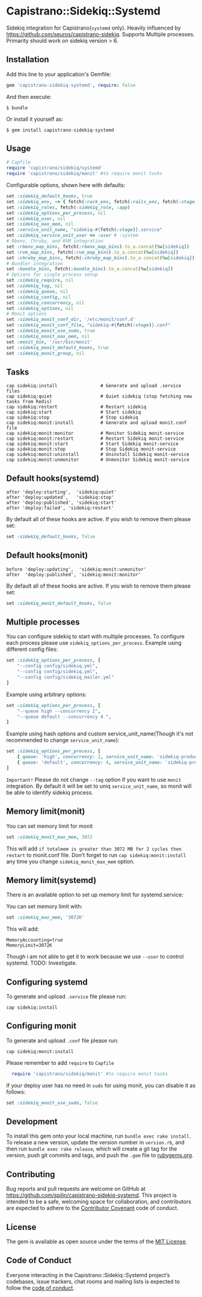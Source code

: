# Capistrano::Sidekiq::Systemd

Sidekiq integration for Capistrano(`systemd` only).
Heavily influenced by https://github.com/seuros/capistrano-sidekiq.
Supports Multiple processes. Primarity should work on sidekiq version > 6.

## Installation

Add this line to your application's Gemfile:

```ruby
gem 'capistrano-sidekiq-systemd', require: false
```

And then execute:

    $ bundle

Or install it yourself as:

    $ gem install capistrano-sidekiq-systemd

## Usage
```ruby
# Capfile
require 'capistrano/sidekiq/systemd'
require 'capistrano/sidekiq/monit' #to require monit tasks
```
Configurable options, shown here with defaults:

```ruby
set :sidekiq_default_hooks, true
set :sidekiq_env, -> { fetch(:rack_env, fetch(:rails_env, fetch(:stage))) }
set :sidekiq_roles, fetch(:sidekiq_role, :app)
set :sidekiq_options_per_process, nil
set :sidekiq_user, nil
set :sidekiq_max_mem, nil
set :service_unit_name, "sidekiq-#{fetch(:stage)}.service"
set :sidekiq_service_unit_user => :user # :system
# Rbenv, Chruby, and RVM integration
set :rbenv_map_bins, fetch(:rbenv_map_bins).to_a.concat(%w[sidekiq])
set :rvm_map_bins, fetch(:rvm_map_bins).to_a.concat(%w[sidekiq])
set :chruby_map_bins, fetch(:chruby_map_bins).to_a.concat(%w[sidekiq])
# Bundler integration
set :bundle_bins, fetch(:bundle_bins).to_a.concat(%w[sidekiq])
# Options for single process setup
set :sidekiq_require, nil
set :sidekiq_tag, nil
set :sidekiq_queue, nil
set :sidekiq_config, nil
set :sidekiq_concurrency, nil
set :sidekiq_options, nil
# Monit options
set :sidekiq_monit_conf_dir, '/etc/monit/conf.d'
set :sidekiq_monit_conf_file, "sidekiq-#{fetch(:stage)}.conf"
set :sidekiq_monit_use_sudo, true
set :sidekiq_monit_max_mem, nil
set :monit_bin, '/usr/bin/monit'
set :sidekiq_monit_default_hooks, true
set :sidekiq_monit_group, nil
```

## Tasks

    cap sidekiq:install                # Generate and upload .service files
    cap sidekiq:quiet                  # Quiet sidekiq (stop fetching new tasks from Redis)
    cap sidekiq:restart                # Restart sidekiq
    cap sidekiq:start                  # Start sidekiq
    cap sidekiq:stop                   # Stop sidekiq
    cap sidekiq:monit:install          # Generate and upload monit.conf file
    cap sidekiq:monit:monitor          # Monitor Sidekiq monit-service
    cap sidekiq:monit:restart          # Restart Sidekiq monit-service
    cap sidekiq:monit:start            # Start Sidekiq monit-service
    cap sidekiq:monit:stop             # Stop Sidekiq monit-service
    cap sidekiq:monit:uninstall        # Uninstall Sidekiq monit-service
    cap sidekiq:monit:unmonitor        # Unmonitor Sidekiq monit-service

## Default hooks(systemd)

    after 'deploy:starting',  'sidekiq:quiet'
    after 'deploy:updated',   'sidekiq:stop'
    after 'deploy:published', 'sidekiq:start'
    after 'deploy:failed', 'sidekiq:restart'

By default all of these hooks are active. If you wish to remove them please set:

```ruby
set :sidekiq_default_hooks, false
```

## Default hooks(monit)

    before 'deploy:updating',  'sidekiq:monit:unmonitor'
    after  'deploy:published', 'sidekiq:monit:monitor'

By default all of these hooks are active. If you wish to remove them please set:

```ruby
set :sidekiq_monit_default_hooks, false
```


## Multiple processes

You can configure sidekiq to start with multiple processes. To configure each process please use `sidekiq_options_per_process`.
Example using different config files:

```ruby
set :sidekiq_options_per_process, [
    "--config config/sidekiq.yml",
    "--config config/sidekiq.yml",
    "--config config/sidekiq_mailer.yml"
]
```

Example using arbitrary options:

```ruby
set :sidekiq_options_per_process, [
    "--queue high --concurrency 2",
    "--queue default --concurrency 4 ",
]
```

Example using hash options and custom service_unit_name(Though it's not recommended to change `service_unit_name`):

```ruby
set :sidekiq_options_per_process, [
    { queue: 'high', concurrency: 2, service_unit_name: 'sidekiq-production-1' }
    { queue: 'default', concurrency: 4, service_unit_name: 'sidekiq-production-2' }
]
```

`Important!`
Please do not change `--tag` option if you want to use `monit` integration. By default it will be set to uniq `service_unit_name`, so monit will be able to identify sidekiq process.

## Memory limit(monit)
You can set memory limit for monit
```ruby
set :sidekiq_monit_max_mem, 3072
```
This will add `if totalmem is greater than 3072 MB for 2 cycles then restart` to monit.conf file. Don't forget to run `cap sidekiq:monit:install` any time you change `sidekiq_monit_max_mem` option.

## Memory limit(systemd)
There is an available option to set up memory limit for systemd.service:

You can set memory limit with:
```ruby
set :sidekiq_max_mem, '3072K'
```
This will add:

    MemoryAccounting=true
    MemoryLimit=3072K

Though i am not able to get it to work because we use `--user` to control systemd. TODO: Investigate.


## Configuring systemd
To generate and upload `.service` file please run:

    cap sidekiq:install

## Configuring monit
To generate and upload `.conf` file please run:

    cap sidekiq:monit:install

Please remember to add `require` to `Capfile`

```ruby
  require 'capistrano/sidekiq/monit' #to require monit tasks
```

If your deploy user has no need in `sudo` for using monit, you can disable it as follows:

```ruby
set :sidekiq_monit_use_sudo, false
```
## Development

To install this gem onto your local machine, run `bundle exec rake install`. To release a new version, update the version number in `version.rb`, and then run `bundle exec rake release`, which will create a git tag for the version, push git commits and tags, and push the `.gem` file to [rubygems.org](https://rubygems.org).

## Contributing

Bug reports and pull requests are welcome on GitHub at https://github.com/spilin/capistrano-sidekiq-systemd. This project is intended to be a safe, welcoming space for collaboration, and contributors are expected to adhere to the [Contributor Covenant](http://contributor-covenant.org) code of conduct.

## License

The gem is available as open source under the terms of the [MIT License](https://opensource.org/licenses/MIT).

## Code of Conduct

Everyone interacting in the Capistrano::Sidekiq::Systemd project’s codebases, issue trackers, chat rooms and mailing lists is expected to follow the [code of conduct](https://github.com/spilin/capistrano-sidekiq-systemd/blob/master/CODE_OF_CONDUCT.md).
